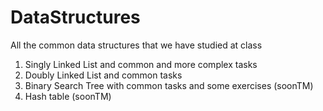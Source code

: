 # DataStructures
All the common data structures that we have studied at class
1. Singly Linked List and common and more complex tasks
2. Doubly Linked List and common tasks 
3. Binary Search Tree with common tasks and some exercises (soonTM)
4. Hash table (soonTM)
